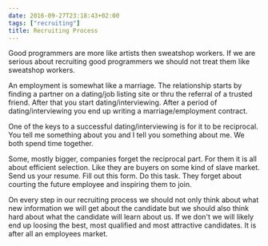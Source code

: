 ```yaml
---
date: 2016-09-27T23:18:43+02:00
tags: ["recruiting"]
title: Recruiting Process
---
```

Good programmers are more like artists then sweatshop workers. If we are serious about recruiting good programmers we should not treat them like sweatshop workers.

An employment is somewhat like a marriage. The relationship starts by finding a partner on a dating/job listing site or thru the referral of a trusted friend. After that you start dating/interviewing. After a period of dating/interviewing you end up writing a marriage/employment contract.

One of the keys to a successful dating/interviewing is for it to be reciprocal. You tell me something about you and I tell you something about me. We both spend time together.

Some, mostly bigger, companies forget the reciprocal part. For them it is all about efficient selection. Like they are buyers on some kind of slave market. Send us your resume. Fill out this form. Do this task. They forget about courting the future employee and inspiring them to join.

On every step in our recruiting process we should not only think about what new information we will get about the candidate but we should also think hard about what the candidate will learn about us. If we don't we will likely end up loosing the best, most qualified and most attractive candidates. It is after all an employees market.